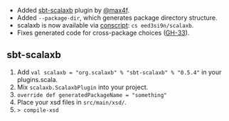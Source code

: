 - Added [sbt-scalaxb][2] plugin by [@max4f][1].
- Added `--package-dir`, which generates package directory structure.
- scalaxb is now available via [conscript][3]: `cs eed3si9n/scalaxb`.
- Fixes generated code for cross-package choices ([GH-33][4]).

## sbt-scalaxb
1. Add `val scalaxb = "org.scalaxb" % "sbt-scalaxb" % "0.5.4"` in your plugins.scala.
2. Mix `scalaxb.ScalaxbPlugin` into your project.
3. `override def generatedPackageName = "something"`
4. Place your xsd files in `src/main/xsd/`.
5. `> compile-xsd`

  [1]: http://twitter.com/max4f
  [2]: http://scalaxb.org/sbt-scalaxb
  [3]: https://github.com/n8han/conscript
  [4]: https://github.com/eed3si9n/scalaxb/issues/33
